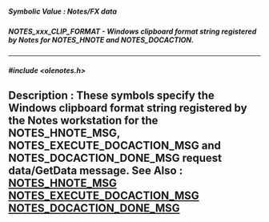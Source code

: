 ##### Symbolic Value : Notes/FX data
##### NOTES_xxx_CLIP_FORMAT - Windows clipboard format string registered by Notes for NOTES_HNOTE and NOTES_DOCACTION.
---
##### #include <olenotes.h>
**Description :**
These symbols specify the Windows clipboard format string registered by the 
Notes workstation for the NOTES_HNOTE_MSG, NOTES_EXECUTE_DOCACTION_MSG and 
NOTES_DOCACTION_DONE_MSG request data/GetData message.
**See Also :**
[NOTES_HNOTE_MSG](D:/md_files/NOTES_HNOTE_MSG.md)
[NOTES_EXECUTE_DOCACTION_MSG](D:/md_files/NOTES_EXECUTE_DOCACTION_MSG.md)
[NOTES_DOCACTION_DONE_MSG](D:/md_files/NOTES_DOCACTION_DONE_MSG.md)
---
